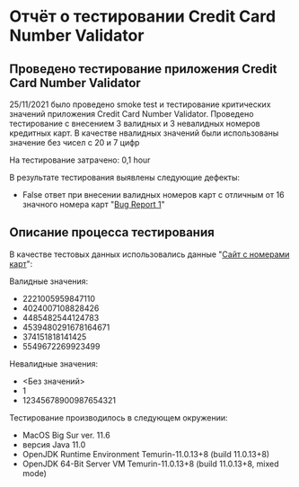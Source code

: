 # Отчёт о тестировании Credit Card Number Validator

## Проведено тестирование приложения Credit Card Number Validator

25/11/2021 было проведено smoke test и тестирование критических значений приложения Credit Card Number Validator. Проведено тестирование с внесением 
3 валидных и 3 невалидных номеров кредитных карт. В качестве нвалидных значений были использованы значение без чисел с 20  и 7 цифр

На тестирование затрачено: 0,1 hour

В результате тестирования выявлены следующие дефекты:
* False ответ при внесении валидных номеров карт с отличным от 16 значного номера карт "[Bug Report 1](https://github.com/k0s0y/JavaHW1.2/issues/1)"

## Описание процесса тестирования

В качестве тестовых данных использовались данные "[Сайт с номерами карт](freeformatter.com)":

Валидные значения:
* 2221005959847110
* 4024007108828426
* 4485482544124783
* 4539480291678164671
* 374151818141425
* 5549672269923499

Невалидные значения:
* <Без значений>
* 1
* 12345678900987654321


Тестирование производилось в следующем окружении:
* MacOS Big Sur ver. 11.6
* версия Java 11.0
* OpenJDK Runtime Environment Temurin-11.0.13+8 (build 11.0.13+8)
* OpenJDK 64-Bit Server VM Temurin-11.0.13+8 (build 11.0.13+8, mixed mode)
